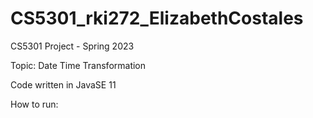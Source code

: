 # CS5301_rki272_ElizabethCostales
CS5301 Project - Spring 2023

Topic: Date Time Transformation

Code written in JavaSE 11

How to run:
